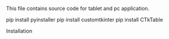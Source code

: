 This file contains source code for tablet and pc application.

pip install pyinstaller
pip install customtkinter
pip install CTkTable

Installation
